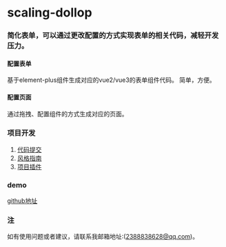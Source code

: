 # scaling-dollop
### 简化表单，可以通过更改配置的方式实现表单的相关代码，减轻开发压力。
 #### 配置表单
 基于element-plus组件生成对应的vue2/vue3的表单组件代码。
 简单，方便。
 #### 配置页面
 通过拖拽、配置组件的方式生成对应的页面。
### 项目开发
1. [代码提交](./docs/代码提交.md)
2. [风格指南](./docs/风格指南.md)
3. [项目插件](./docs/项目插件.md)
### demo
  [github地址](https://gaius-98.github.io/scaling-dollop/)
### 注
如有使用问题或者建议，请联系我邮箱地址:(2388838628@qq.com)。
